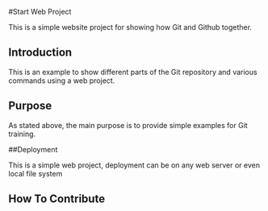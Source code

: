 #Start Web Project

This is a simple website project for showing how Git and Github
together.

## Introduction

This is an example to show different parts of the Git repository 
and various commands using a web project.

## Purpose
As stated above, the main purpose is to provide simple examples for Git
training.

##Deployment

This is a simple web project, deployment can be on any web server or
even local file system

## How To Contribute